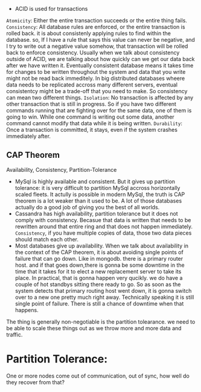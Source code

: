 - ACID is used for transactions

`Atomicity`: Either the entire transaction succeeds or the entire thing fails.
`Consistency`: All database rules are enforced, or the entire transaction is rolled back. it is about consistenly applying rules to find within the database. so, If I have a rule that says this value can never be negative, and I try to write out a negative value somehow, that transaction will be rolled back to enforce consistency. Usually when we talk about consistency outside of ACID, we are talking about how quickly can we get our data back after we have written it. Eventually consistent database means it takes time for changes to be written throughout the system and data that you write might not be read back immeditely. In big distributed databases wheere data needs to be replicated accross many different servers, eventual consistentcy might be a trade-off that you need to make. So consistency can mean two different things.
`Isolation`: No transaction is affected by any other transaction that is still in progress. So if you have two different commands running that are fighting over for the same data, one of them is going to win. While one command is writing out some data, another command cannot modify that data while it is being written.
`Durability`: Once a transaction is committed, it stays, even if the system crashes immediately after.

## CAP Theorem

Availability, Consistency, Partition-Tolerance

- MySql is highly available and consistent. But it gives up partition tolerance: it is very difficult to partition MySql accross horizontally scaled fleets. It actully is possible in modern MySql, the truth is CAP theorem is a lot weaker than it used to be. A lot of those databases actually do a good job of giving you the best of all worlds.
- Cassandra has high availability, partition tolerance but it does not comply with consistency. Becasue that data is written that needs to be rewritten around that entire ring and that does not happen immediately. `Consistency`, if you have multiple copies of data, those two data pieces should match each other.
- Most databases give up availability. When we talk about availability in the context of the CAP theorem, it is about avoiding single points of failure that can go down. Like in mongodb. there is a primary router host. and if that goes down,there is gonna be some downtime in the time that it takes for it to elect a new replacement server to take its place. In practical, that is gonna happen very qucikly. we do have a couple of hot standbys sitting there ready to go. So as soon as the system detects that primary routing host went down, it is gonna switch over to a new one pretty much right away. Technically speaking it is still single point of failure. There is still a chance of downtime when that happens.

The thing is generally non-negotiable is the partition tolearance. we need to be able to scale these things out as we throw more and more data and traffic.

# Partition Tolerance:

One or more nodes come out of communication, out of sync, how well do they recover from that?
